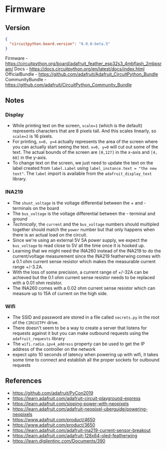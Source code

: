 # Firmware

## Version

```json
{
  "circuitpython.board.version": "8.0.0-beta.5"
}
```

Firmware - https://circuitpython.org/board/adafruit_feather_esp32s3_4mbflash_2mbpsram/
Docs - https://docs.circuitpython.org/en/latest/docs/index.html
OfficialBundle - https://github.com/adafruit/Adafruit_CircuitPython_Bundle
CommunityBundle - https://github.com/adafruit/CircuitPython_Community_Bundle

## Notes

### Display

- While printing text on the screen, `scale=1` (which is the default) represents characters that are 8 pixels tall. And this scales linearly, so `scale=2` is 16 pixels.
- For printing, `x=0, y=4` actually represents the area of the screen where you can actually start seeing the text. `x=0, y=0` will cut out some of the text. The actual bounds of the screen are `[0,127]` in the x-axis and `[4, 68]` in the y-axis.
- To change text on the screen, we just need to update the text on the label created from `label.Label` using `label_instance.text = "the new text"`. The `label` import is available from the `adafruit_display_text` library.

### INA219

- The `shunt_voltage` is the voltage differential between the + and - terminals on the board
- The `bus_voltage` is the voltage differential between the - terminal and ground
- _Technically_, the `current` and the `bus_voltage` numbers should multipled together should match the `power` number but that only happens when there is an actual load on the circuit.
- Since we're using an external 5V 5A power supply, we expect the `bus_voltage` to read close to 5V all the time once it is hooked up.
- Learning that we might need the INA260 instead of the INA219 to do the current/voltage measurement since the INA219 featherwing comes with a 0.1 ohm current sense resistor which makes the measurable current range +/-3.2A.
- With the loss of some precision, a current range of +/-32A can be achieved but the 0.1 ohm current sense resistor needs to be replaced with a 0.01 ohm resistor.
- The INA260 comes with a 0.02 ohm current sense resistor which can measure up to 15A of current on the high side.

### Wifi

- The SSID and password are stored in a file called `secrets.py` in the root of the `CIRCUITPY` drive.
- There doesn't seem to be a way to create a server that listens for requests against it but you can make outbound requests using the `adafruit_requests` library
- The `wifi.radio.ipv4_address` property can be used to get the IP address of the controller on the network
- expect upto 10 seconds of latency when powering up with wifi, it takes some time to connect and establish all the proper sockets for outbound requests

## References

- https://github.com/adafruit/PyCon2019
- https://learn.adafruit.com/adafruit-circuit-playground-express
- https://learn.adafruit.com/sipping-power-with-neopixels
- https://learn.adafruit.com/adafruit-neopixel-uberguide/powering-neopixels
- https://www.adafruit.com/product/4650
- https://www.adafruit.com/product/3650
- https://learn.adafruit.com/adafruit-ina219-current-sensor-breakout
- https://learn.adafruit.com/adafruit-128x64-oled-featherwing
- https://learn.digilentinc.com/Documents/390
